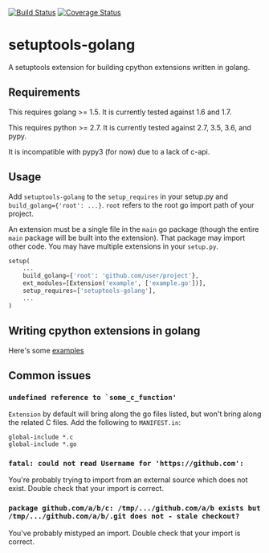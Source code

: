 [![Build Status](https://travis-ci.org/asottile/setuptools-golang.svg?branch=master)](https://travis-ci.org/asottile/setuptools-golang)
[![Coverage Status](https://img.shields.io/coveralls/asottile/setuptools-golang.svg?branch=master)](https://coveralls.io/r/asottile/setuptools-golang)

setuptools-golang
=================

A setuptools extension for building cpython extensions written in golang.

## Requirements

This requires golang >= 1.5.  It is currently tested against 1.6 and 1.7.

This requires python >= 2.7.  It is currently tested against 2.7, 3.5, 3.6,
and pypy.

It is incompatible with pypy3 (for now) due to a lack of c-api.

## Usage

Add `setuptools-golang` to the `setup_requires` in your setup.py and
`build_golang={'root': ...}`.  `root` refers to the root go import path of
your project.

An extension must be a single file in the `main` go package (though the entire
`main` package will be built into the extension).  That package may import
other code.
You may have multiple extensions in your `setup.py`.

```python
setup(
    ...
    build_golang={'root': 'github.com/user/project'},
    ext_modules=[Extension('example', ['example.go'])],
    setup_requires=['setuptools-golang'],
    ...
)
```

## Writing cpython extensions in golang

Here's some [examples](https://github.com/asottile/setuptools-golang-examples)

## Common issues

### ```undefined reference to `some_c_function'```

`Extension` by default will bring along the go files listed, but won't bring
along the related C files.  Add the following to `MANIFEST.in`:

```
global-include *.c
global-include *.go
```

### `fatal: could not read Username for 'https://github.com':`

You're probably trying to import from an external source which does not exist.
Double check that your import is correct.


### `package github.com/a/b/c: /tmp/.../github.com/a/b exists but /tmp/.../github.com/a/b/.git does not - stale checkout?`

You've probably mistyped an import.  Double check that your import is correct.
